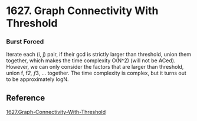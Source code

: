 # 1627. Graph Connectivity With Threshold
### Burst Forced
Iterate each (i, j) pair, if their gcd is strictly larger than threshold, union them together, which makes the time complexity O(N^2) (will not be ACed).
However, we can only consider the factors that are larger than threshold, union f, f*2, f*3, ... together. The time complexity is complex, but it turns out to be approximately logN. 
## Reference
[1627.Graph-Connectivity-With-Threshold](https://github.com/wisdompeak/LeetCode/tree/master/Union_Find/1627.Graph-Connectivity-With-Threshold)
